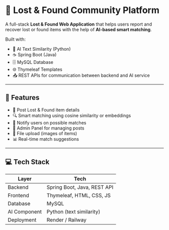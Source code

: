 # 🧭 Lost & Found Community Platform

A full-stack **Lost & Found Web Application** that helps users report and recover lost or found items with the help of **AI-based smart matching**.

Built with:
- 🧠 AI Text Similarity (Python)
- ☕ Spring Boot (Java)
- 🗄️ MySQL Database
- 🌐 Thymeleaf Templates
- 📤 REST APIs for communication between backend and AI service

---

## 🚀 Features

- 📝 Post Lost & Found item details
- 🔍 Smart matching using cosine similarity or embeddings
- 📧 Notify users on possible matches
- 👤 Admin Panel for managing posts
- 📂 File upload (images of items)
- 📊 Real-time match suggestions

---

## 💻 Tech Stack

| Layer          | Tech                          |
|----------------|-------------------------------|
| Backend        | Spring Boot, Java, REST API   |
| Frontend       | Thymeleaf, HTML, CSS, JS      |
| Database       | MySQL                         |
| AI Component   | Python (text similarity)      |
| Deployment     | Render / Railway              |
